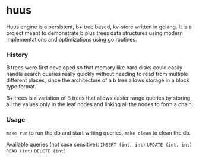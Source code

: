 # huus

Huus engine is a persistent, b+ tree based, kv-store written in golang.
It is a project meant to demonstrate b plus trees data structures 
using modern implementations and optimizations using go routines.

### History

B trees were first developed so that memory like hard disks could
easily handle search queries really quickly without needing to read from 
multiple different places, since the architecture of a b tree allows storage
in a block type format.

B+ trees is a variation of B trees that allows easier range queries by
storing all the values only in the leaf nodes and linking all the nodes
to form a chain.

### Usage

`make run` to run the db and start writing queries.
`make clean` to clean the db.

Available queries (not case sensitive):
`INSERT (int, int)`
`UPDATE (int, int)`
`READ (int)`
`DELETE (int)`


